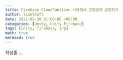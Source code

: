 ```yaml
---
title: Firebase CloudFunction 사용해서 인앱결제 검증하기
author: lixelsoft
date: 2021-08-28 01:00:00 +09:00
categories: [Unity, Unity Firebase]
tags: [unity, firebase, iap] 
math: true
mermaid: true
---
```


작성중 ...